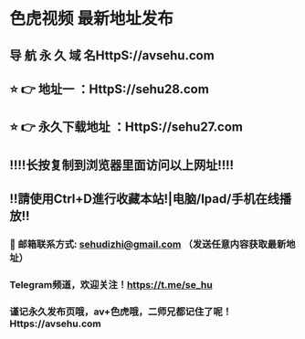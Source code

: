 # 色虎视频 最新地址发布 
## 导 航 永 久 域 名HttpS://avsehu.com
## ⭐️ 👉 地址一 ：HttpS://sehu28.com
## ⭐️ 👉 永久下载地址 ：HttpS://sehu27.com
## ‼️‼️长按复制到浏览器里面访问以上网址‼️‼️
## ‼️請使用Ctrl+D進行收藏本站!|电脑/Ipad/手机在线播放‼️
### 📧 邮箱联系方式: sehudizhi@gmail.com （发送任意内容获取最新地址）
### Telegram频道，欢迎关注！https://t.me/se_hu
### 谨记永久发布页哦，av+色虎哦，二师兄都记住了呢！Https://avsehu.com
